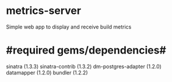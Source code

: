 metrics-server
==============

Simple web app to display and receive build metrics

#required gems/dependencies#
============================
sinatra (1.3.3)
sinatra-contrib (1.3.2)
dm-postgres-adapter (1.2.0)
datamapper (1.2.0)
bundler (1.2.2)

